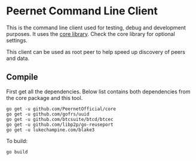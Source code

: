 # Peernet Command Line Client

This is the command line client used for testing, debug and development purposes. It uses the [core library](https://github.com/PeernetOfficial/core). Check the core library for optional settings.

This client can be used as root peer to help speed up discovery of peers and data.

## Compile

First get all the dependencies. Below list contains both dependencies from the core package and this tool.

```
go get -u github.com/PeernetOfficial/core
go get -u github.com/gofrs/uuid
go get -u github.com/btcsuite/btcd/btcec
go get -u github.com/libp2p/go-reuseport
go get -u lukechampine.com/blake3
```

To build:

```
go build
```
